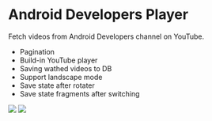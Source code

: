 # Android Developers Player

Fetch videos from Android Developers channel on YouTube.
  - Pagination
  - Build-in YouTube player
  - Saving wathed videos to DB
  - Support landscape mode
  - Save state after rotater
  - Save state fragments after switching

![](https://i.imgur.com/SsMHIDy.jpg)
![](https://i.imgur.com/z0LomKM.jpg)
